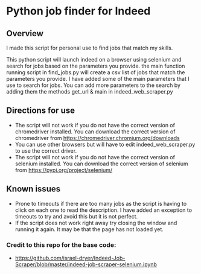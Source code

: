 # Python job finder for Indeed

## Overview

I made this script for personal use to find jobs that match my skills.

This python script will launch indeed on a browser using selenium and search for jobs based on the parameters you provide.
the main function running script in find_jobs.py will create a csv list of jobs that match the parameters you provide. I have added some of the main parameters that I use to search for jobs. You can add more parameters to the search by adding them the methods get_url & main in indeed_web_scraper.py

## Directions for use

- The script will not work if you do not have the correct version of chromedriver installed. You can download the correct version of chromedriver from https://chromedriver.chromium.org/downloads
- You can use other browsers but will have to edit indeed_web_scraper.py to use the correct driver.
- The script will not work if you do not have the correct version of selenium installed. You can download the correct version of selenium from https://pypi.org/project/selenium/

## Known issues

- Prone to timeouts if there are too many jobs as the script is having to click on each one to read the description. I have added an exception to timeouts to try and avoid this but it is not perfect.
- If the script does not work right away try closing the window and running it again. It may be that the page has not loaded yet.

### Credit to this repo for the base code:

- https://github.com/israel-dryer/Indeed-Job-Scraper/blob/master/indeed-job-scraper-selenium.ipynb
